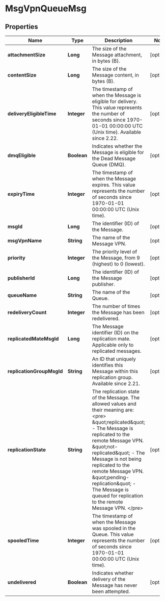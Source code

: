 
# MsgVpnQueueMsg

## Properties
Name | Type | Description | Notes
------------ | ------------- | ------------- | -------------
**attachmentSize** | **Long** | The size of the Message attachment, in bytes (B). |  [optional]
**contentSize** | **Long** | The size of the Message content, in bytes (B). |  [optional]
**deliveryEligibleTime** | **Integer** | The timestamp of when the Message is eligible for delivery. This value represents the number of seconds since 1970-01-01 00:00:00 UTC (Unix time). Available since 2.22. |  [optional]
**dmqEligible** | **Boolean** | Indicates whether the Message is eligible for the Dead Message Queue (DMQ). |  [optional]
**expiryTime** | **Integer** | The timestamp of when the Message expires. This value represents the number of seconds since 1970-01-01 00:00:00 UTC (Unix time). |  [optional]
**msgId** | **Long** | The identifier (ID) of the Message. |  [optional]
**msgVpnName** | **String** | The name of the Message VPN. |  [optional]
**priority** | **Integer** | The priority level of the Message, from 9 (highest) to 0 (lowest). |  [optional]
**publisherId** | **Long** | The identifier (ID) of the Message publisher. |  [optional]
**queueName** | **String** | The name of the Queue. |  [optional]
**redeliveryCount** | **Integer** | The number of times the Message has been redelivered. |  [optional]
**replicatedMateMsgId** | **Long** | The Message identifier (ID) on the replication mate. Applicable only to replicated messages. |  [optional]
**replicationGroupMsgId** | **String** | An ID that uniquely identifies this Message within this replication group. Available since 2.21. |  [optional]
**replicationState** | **String** | The replication state of the Message. The allowed values and their meaning are:  &lt;pre&gt; \&quot;replicated\&quot; - The Message is replicated to the remote Message VPN. \&quot;not-replicated\&quot; - The Message is not being replicated to the remote Message VPN. \&quot;pending-replication\&quot; - The Message is queued for replication to the remote Message VPN. &lt;/pre&gt;  |  [optional]
**spooledTime** | **Integer** | The timestamp of when the Message was spooled in the Queue. This value represents the number of seconds since 1970-01-01 00:00:00 UTC (Unix time). |  [optional]
**undelivered** | **Boolean** | Indicates whether delivery of the Message has never been attempted. |  [optional]



